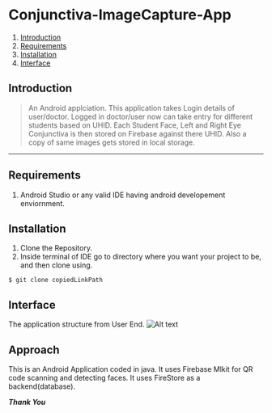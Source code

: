 # Conjunctiva-ImageCapture-App

1. [Introduction](#introduction)
2. [Requirements](#requirements)
3. [Installation](#installation)
4. [Interface](#interface)




## **Introduction**

> An Android applciation. This application takes Login details of user/doctor. Logged in doctor/user now can take entry for different students based on UHID. Each Student Face, Left and Right Eye Conjunctiva is then stored on Firebase against there UHID. Also a copy of same images gets stored in local storage.

---

## **Requirements**

1. Android Studio or any valid IDE having android developement enviornment.

## **Installation**

1. Clone the Repository.
2. Inside terminal of IDE go to directory where you want your project to be, and then clone using.

```
$ git clone copiedLinkPath
```

## **Interface**

The application structure from User End.
![Alt text](https://firebasestorage.googleapis.com/v0/b/hk-schoolkids-project.appspot.com/o/ConjunctivaImages%2FConjunctivaAppWorkFlow.jpg?alt=media&token=6187895b-c645-490b-a06e-ae5acefc31c7)

## **Approach**

This is an Android Application coded in java. It uses Firebase Mlkit for QR code scanning and detecting faces. It uses FireStore as a backend(database).

***Thank You***

